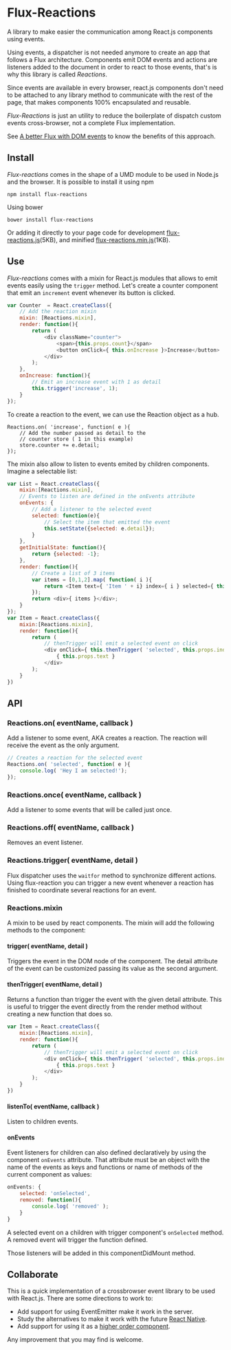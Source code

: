 # Flux-Reactions
A library to make easier the communication among React.js components using events.

Using events, a dispatcher is not needed anymore to create an app that follows a Flux architecture. Components emit DOM events and actions are listeners added to the document in order to react to those events, that's is why this library is called *Reactions*.

Since events are available in every browser, react.js components don't need to be attached to any library method to communicate with the rest of the page, that makes components 100% encapsulated and reusable.

*Flux-Reactions* is just an utility to reduce the boilerplate of dispatch custom events cross-browser, not a complete Flux implementation.

See [A better Flux with DOM events](http://arqex.com/1028/better-flux-dom-events) to know the benefits of this approach.

## Install
*Flux-reactions* comes in the shape of a UMD module to be used in Node.js and the browser. It is possible to install it using npm
```
npm install flux-reactions
```
Using bower
```
bower install flux-reactions
```
Or adding it directly to your page code for development [flux-reactions.js](https://raw.githubusercontent.com/arqex/flux-reactions/master/flux-reactions.js)(5KB), and minified [flux-reactions.min.js](https://raw.githubusercontent.com/arqex/flux-reactions/master/flux-reactions.min.js)(1KB).

## Use
*Flux-reactions* comes with a mixin for React.js modules that allows to emit events easily using the `trigger` method. Let's create a counter component that emit an `increment` event whenever its button is clicked.
```js
var Counter  = React.createClass({
    // Add the reaction mixin
    mixin: [Reactions.mixin],
    render: function(){
        return (
            <div className="counter">
                <span>{this.props.count}</span>
                <button onClick={ this.onIncrease }>Increase</button>
            </div>
        );
    },
    onIncrease: function(){
        // Emit an increase event with 1 as detail
        this.trigger('increase', 1);
    }
});
```
To create a reaction to the event, we can use the Reaction object as a hub.
```
Reactions.on( 'increase', function( e ){
    // Add the number passed as detail to the 
    // counter store ( 1 in this example)
    store.counter += e.detail;
});
```

The mixin also allow to listen to events emited by children components. Imagine a selectable list:
```js
var List = React.createClass({
    mixin:[Reactions.mixin],
    // Events to listen are defined in the onEvents attribute
    onEvents: {
        // Add a listener to the selected event
        selected: function(e){
            // Select the item that emitted the event
            this.setState({selected: e.detail});
        }
    },
    getInitialState: function(){
        return {selected: -1};
    },
    render: function(){
        // Create a list of 3 items
        var items = [0,1,2].map( function( i ){
            return <Item text={ 'Item ' + i} index={ i } selected={ this.state.selected == i} />;
        });
        return <div>{ items }</div>;
    }
});
var Item = React.createClass({
    mixin:[Reactions.mixin],
    render: function(){
        return (
            // thenTrigger will emit a selected event on click
            <div onClick={ this.thenTrigger( 'selected', this.props.index ) }>
                { this.props.text }
            </div>
        );
    }
})
```

## API
### Reactions.on( eventName, callback )
Add a listener to some event, AKA creates a reaction. The reaction will receive the event as the only argument.
```js
// Creates a reaction for the selected event
Reactions.on( 'selected', function( e ){
    console.log( 'Hey I am selected!');
});
```
### Reactions.once( eventName, callback )
Add a listener to some events that will be called just once.

### Reactions.off( eventName, callback )
Removes an event listener.

### Reactions.trigger( eventName, detail )
Flux dispatcher uses the `waitfor` method to synchronize different actions. Using flux-reaction you can trigger a new event whenever a reaction has finished to coordinate several reactions for an event.

### Reactions.mixin
A mixin to be used by react components. The mixin will add the following methods to the component:

#### trigger( eventName, detail )
Triggers the event in the DOM node of the component. The detail attribute of the event can be customized passing its value as the second argument.

#### thenTrigger( eventName, detail )
Returns a function than trigger the event with the given detail attribute. This is useful to trigger the event directly from the render method without creating a new function that does so.
```js
var Item = React.createClass({
    mixin:[Reactions.mixin],
    render: function(){
        return (
            // thenTrigger will emit a selected event on click
            <div onClick={ this.thenTrigger( 'selected', this.props.index ) }>
                { this.props.text }
            </div>
        );
    }
})
```

#### listenTo( eventName, callback )
Listen to children events.

#### onEvents
Event listeners for children can also defined declaratively by using the
component  `onEvents` attribute. That attribute must be an object with
the name of the events as keys and functions or name of methods of the
current component as values:
```js
onEvents: {
    selected: 'onSelected',
    removed: function(){
        console.log( 'removed' );
    }
}
```

A selected event on a children with trigger component's `onSelected` method.
A removed event will trigger the function defined.

Those listeners will be added in this componentDidMount method.

## Collaborate
This is a quick implementation of a crossbrowser event library to be used with React.js. There are some directions to work to:
* Add support for using EventEmitter make it work in the server.
* Study the alternatives to make it work with the future [React Native](https://code.facebook.com/videos/786462671439502/react-js-conf-2015-keynote-introducing-react-native-/).
* Add support for using it as a [higher order component](https://gist.github.com/sebmarkbage/ef0bf1f338a7182b6775).

Any improvement that you may find is welcome.
